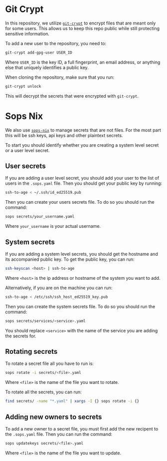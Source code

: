 # Git Crypt

In this repository, we utilize [`git-crypt`](https://github.com/AGWA/git-crypt)
to encrypt files that are meant only for some users. This allows us to keep this
repo public while still protecting sensitive information.

To add a new user to the repository, you need to:

```bash
git-crypt add-gpg-user USER_ID
```

Where `USER_ID` is the key ID, a full fingerprint, an email address, or
anything else that uniquely identifies a public key.

When cloning the repository, make sure that you run:

```bash
git-crypt unlock
```


This will decrypt the secrets that were encrypted with `git-crypt`.

# Sops Nix

We also use [`sops-nix`](https://github.com/Mic92/sops-nix) to manage secrets
that are not files. For the most part this will be ssh keys, api keys and other
plaintext secrets.

To start you should identify whether you are creating a system level secret or
a user level secret.

## User secrets

If you are adding a user level secret, you should add your user to the list of
users in the `.sops.yaml` file. Then you should get your public key by running:

```bash
ssh-to-age < ~/.ssh/id_ed25519.pub
```

Then you can create your users secrets file. To do so you should run the command:

```bash
sops secrets/your_username.yaml
```

Where `your_username` is your actual username.

## System secrets

If you are adding a system level secrets, you should get the hostname and its accompanied public key. To get the public key, you can run:

```bash
ssh-keyscan <host> | ssh-to-age
```

Where `<host>` is the ip address or hostname of the system you want to add.

Alternatively, if you are on the machine you can run:

```bash
ssh-to-age < /etc/ssh/ssh_host_ed25519_key.pub
```

Then you can create the system secrets file. To do so you should run the command:

```bash
sops secrets/services/<service>.yaml
```

You should replace `<service>` with the name of the service you are adding the secrets for.

## Rotating secrets

To rotate a secret file all you have to run is:

```bash
sops rotate -i secrets/<file>.yaml
```

Where `<file>` is the name of the file you want to rotate.

To rotate all the secrets, you can run:

```bash
find secrets/ -name "*.yaml" | xargs -I {} sops rotate -i {}
```

## Adding new owners to secrets

To add a new owner to a secret file, you must first add the new recipent to the `.sops.yaml` file. Then you can run the command:

```bash
sops updatekeys secrets/<file>.yaml
```

Where `<file>` is the name of the file you want to update.
